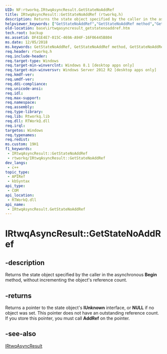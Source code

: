 ```yaml
---
UID: NF:rtworkq.IRtwqAsyncResult.GetStateNoAddRef
title: IRtwqAsyncResult::GetStateNoAddRef (rtworkq.h)
description: Returns the state object specified by the caller in the asynchronous Begin method, without incrementing the object's reference count.
helpviewer_keywords: ["GetStateNoAddRef","GetStateNoAddRef method","GetStateNoAddRef method","IRtwqAsyncResult interface","IRtwqAsyncResult interface","GetStateNoAddRef method","IRtwqAsyncResult.GetStateNoAddRef","IRtwqAsyncResult::GetStateNoAddRef","base.irtwqasyncresult_getstatenoaddref","rtworkq/IRtwqAsyncResult::GetStateNoAddRef"]
old-location: base\irtwqasyncresult_getstatenoaddref.htm
tech.root: backup
ms.assetid: DF41E4E7-015C-469A-A94F-16F06445B804
ms.date: 12/05/2018
ms.keywords: GetStateNoAddRef, GetStateNoAddRef method, GetStateNoAddRef method,IRtwqAsyncResult interface, IRtwqAsyncResult interface,GetStateNoAddRef method, IRtwqAsyncResult.GetStateNoAddRef, IRtwqAsyncResult::GetStateNoAddRef, base.irtwqasyncresult_getstatenoaddref, rtworkq/IRtwqAsyncResult::GetStateNoAddRef
req.header: rtworkq.h
req.include-header: 
req.target-type: Windows
req.target-min-winverclnt: Windows 8.1 [desktop apps only]
req.target-min-winversvr: Windows Server 2012 R2 [desktop apps only]
req.kmdf-ver: 
req.umdf-ver: 
req.ddi-compliance: 
req.unicode-ansi: 
req.idl: 
req.max-support: 
req.namespace: 
req.assembly: 
req.type-library: 
req.lib: Rtworkq.lib
req.dll: RTWorkQ.dll
req.irql: 
targetos: Windows
req.typenames: 
req.redist: 
ms.custom: 19H1
f1_keywords:
 - IRtwqAsyncResult::GetStateNoAddRef
 - rtworkq/IRtwqAsyncResult::GetStateNoAddRef
dev_langs:
 - c++
topic_type:
 - APIRef
 - kbSyntax
api_type:
 - COM
api_location:
 - RTWorkQ.dll
api_name:
 - IRtwqAsyncResult.GetStateNoAddRef
---
```


# IRtwqAsyncResult::GetStateNoAddRef


## -description

Returns the state object specified by the caller in the asynchronous <b>Begin</b> method, without incrementing the object's reference count.



## -returns

Returns a pointer to the state object's <b>IUnknown</b> interface, or <b>NULL</b> if no object was set. This pointer does not have an outstanding reference count. If you store this pointer, you must call <b>AddRef</b> on the pointer.

## -see-also

<a href="/windows/desktop/api/rtworkq/nn-rtworkq-irtwqasyncresult">IRtwqAsyncResult</a>
